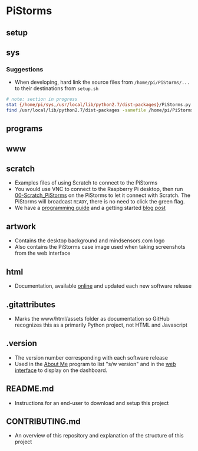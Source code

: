 # PiStorms

## setup

## sys
### Suggestions
- When developing, hard link the source files from `/home/pi/PiStorms/...` to their destinations from `setup.sh`
```bash
# note: section in progress
stat {/home/pi/sys,/usr/local/lib/python2.7/dist-packages}/PiStorms.py
find /usr/local/lib/python2.7/dist-packages -samefile /home/pi/PiStorms/sys/PiStorms.py
```

## programs

## www

## scratch
- Examples files of using Scratch to connect to the PiStorms
- You would use VNC to connect to the Raspberry Pi desktop, then run [00-Scratch_PiStorms](https://github.com/mindsensors/PiStorms/blob/master/programs/00-Scratch_PiStorms.py) on the PiStorms to let it connect with Scratch. The PiStorms will broadcast `READY`, there is no need to click the green flag.
- We have a [programming guide](http://www.mindsensors.com/index.php?controller=attachment&id_attachment=307) and a getting started [blog post](http://www.mindsensors.com/blog/how-to/program-pistorms-with-scratch-getting-started)

## artwork
- Contains the desktop background and mindsensors.com logo
- Also contains the PiStorms case image used when taking screenshots from the web interface

## html
- Documentation, available [online](http://www.mindsensors.com/reference/PiStorms/html/index.html) and updated each new software release

## .gitattributes
- Marks the www/html/assets folder as documentation so GitHub recognizes this as a primarily Python project, not HTML and Javascript

## .version
- The version number corresponding with each software release
- Used in the [About Me](https://github.com/mindsensors/PiStorms/blob/master/programs/00-About_Me.py) program to list "s/w version" and in the [web interface](https://github.com/mindsensors/PiStorms/blob/master/CONTRIBUTING.md#www) to display on the dashboard.

## README.md
- Instructions for an end-user to download and setup this project

## CONTRIBUTING.md
- An overview of this repository and explanation of the structure of this project
